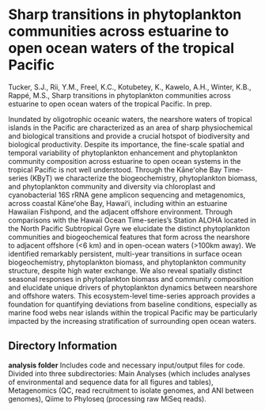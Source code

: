 # Sharp transitions in phytoplankton communities across estuarine to open ocean waters of the tropical Pacific

Tucker, S.J., Rii, Y.M., Freel, K.C., Kotubetey, K., Kawelo, A.H., Winter, K.B., Rappé, M.S., Sharp transitions in phytoplankton communities across estuarine to open ocean waters of the tropical Pacific. In prep. 

Inundated by oligotrophic oceanic waters, the nearshore waters of tropical islands in the Pacific are characterized as an area of sharp physiochemical and biological transitions and provide a crucial hotspot of biodiversity and biological productivity. Despite its importance, the fine-scale spatial and temporal variability of phytoplankton enhancement and phytoplankton community composition across estuarine to open ocean systems in the tropical Pacific is not well understood. Through the Kāneʻohe Bay Time-series (KByT) we characterize the biogeochemistry, phytoplankton biomass, and phytoplankton community and diversity via chloroplast and cyanobacterial 16S rRNA gene amplicon sequencing and metagenomics, across coastal Kāneʻohe Bay, Hawaiʻi, including within an estuarine Hawaiian Fishpond, and the adjacent offshore environment. Through comparisons with the Hawaii Ocean Time-series’s Station ALOHA located in the North Pacific Subtropical Gyre we elucidate the distinct phytoplankton communities and biogeochemical features that form across the nearshore to adjacent offshore (<6 km) and in open-ocean waters (>100km away). We identified remarkably persistent, multi-year transitions in surface ocean biogeochemistry, phytoplankton biomass, and phytoplankton community structure, despite high water exchange.  We also reveal spatially distinct seasonal responses in phytoplankton biomass and community composition and elucidate unique drivers of phytoplankton dynamics between nearshore and offshore waters. This ecosystem-level time-series approach provides a foundation for quantifying deviations from baseline conditions, especially as marine food webs near islands within the tropical Pacific may be particularly impacted by the increasing stratification of surrounding open ocean waters.

## Directory Information

**analysis folder**
Includes code and necessary input/output files for code.
Divided into three subdirectories: Main Analyses (which includes analyses of environmental and sequence data for all figures and tables), Metagenomics (QC, read recruitment to isolate genomes, and ANI between genomes), Qiime to Phyloseq (processing raw MiSeq reads).

